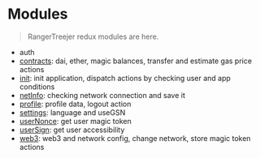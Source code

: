 # Modules

> RangerTreejer redux modules are here.

- auth
- [contracts](./contracts): dai, ether, magic balances, transfer and estimate gas price actions
- [init](./init): init application, dispatch actions by checking user and app conditions
- [netInfo](./netInfo): checking network connection and save it
- [profile](./profile): profile data, logout action
- [settings](./settings): language and useGSN
- [userNonce](./userNonce): get user magic token
- [userSign](./userSign): get user accessibility
- [web3](./web3): web3 and network config, change network, store magic token actions
